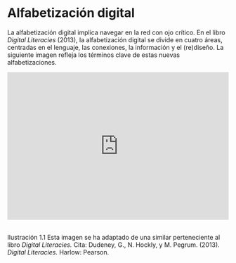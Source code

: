 # Alfabetización digital

La alfabetización digital implica navegar en la red con ojo crítico. En el libro _Digital Literacies_ (2013), la alfabetización digital se divide en cuatro áreas, centradas en el lenguaje, las conexiones, la información y el (re)diseño. La siguiente imagen refleja los términos clave de estas nuevas alfabetizaciones. 

  
<div style="width: 100%;"><div style="position: relative; padding-bottom: 66.66666666666666%; padding-top: 0; height: 0;"><iframe frameborder="0" width="1500px" height="1000px" style="position: absolute; top: 0; left: 0; width: 100%; height: 100%;" src="https://view.genial.ly/5901e50c2c0c795f681e3d3c" type="text/html" allowscriptaccess="always" allowfullscreen="true" scrolling="yes" allownetworking="all"></iframe> </div> </div>
 

Ilustración 1.1 Esta imagen se ha adaptado de una similar perteneciente al libro _Digital Literacies._ Cita: Dudeney, G., N. Hockly, y M. Pegrum. (2013). _Digital Literacies._ Harlow: Pearson. 

